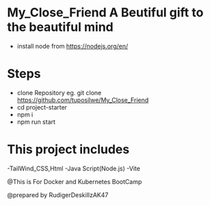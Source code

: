 # My_Close_Friend A Beutiful gift to the beautiful mind

- install node from https://nodejs.org/en/

# Steps

- clone Repository eg. git clone https://github.com/tuposilwe/My_Close_Friend
- cd project-starter
- npm i
- npm run start 



# This project includes

-TailWind_CSS,Html
-Java Script(Node.js)
-Vite

@This is For Docker and Kubernetes BootCamp

@prepared by RudigerDeskillzAK47
